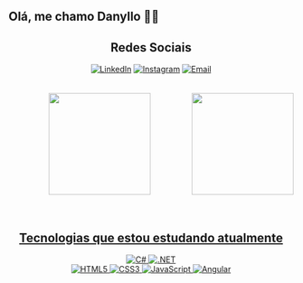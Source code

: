 <div>
  <h2>Olá, me chamo Danyllo 🖖😎</h2>
</div>

<div align="center"> 
  <h2>Redes Sociais</h2>  
   <a  href="http://www.linkedin.com/in/danyllo-silva"><img alt="LinkedIn" src="https://img.shields.io/badge/LinkedIn-0077B5?style=for-the-badge&logo=linkedin&logoColor=white"/></a>
   <a  href="https://www.instagram.com/danyllo___silva"><img alt="Instagram" src="https://img.shields.io/badge/Instagram-E4405F?style=for-the-badge&logo=instagram&logoColor=white"/></a> 
   <a  href="mailto: danylloe.silva@outlook.com"><img alt="Email" src="https://img.shields.io/badge/Microsoft_Outlook-0078D4?style=for-the-badge&logo=microsoft-outlook&logoColor=white"/></a> 
</div> 
 
 <br/>
 <br/>
 
<div align="center">
  <a href="https://github.com/Danyllo-Silva">
  <img height="180em" src="https://github-readme-stats.vercel.app/api?username=Danyllo-Silva&show_icons=true&theme=dark&include_all_commits=true&count_private=true"/>
  <img align="right" height="180em" src="https://github-readme-stats.vercel.app/api/top-langs/?username=Danyllo-Silva&layout=compact&langs_count=7&theme=dark"/>
</div>
    
 <br/>
 <br/>
 
 <div align="center">
   <h2>Tecnologias que estou estudando atualmente</h2>
   <img alt="C#" src="https://img.shields.io/badge/C%23-239120?style=for-the-badge&logo=c-sharp&logoColor=white"/>
   <img alt=".NET" src="https://img.shields.io/badge/.NET-5C2D91?style=for-the-badge&logo=.net&logoColor=white"/><br/>
   <img alt="HTML5" src="https://img.shields.io/badge/HTML5-E34F26?style=for-the-badge&logo=html5&logoColor=white"/>
   <img alt="CSS3" src="https://img.shields.io/badge/CSS3-1572B6?style=for-the-badge&logo=css3&logoColor=white"/>
   <img alt="JavaScript" src="https://img.shields.io/badge/JavaScript-F7DF1E?style=for-the-badge&logo=javascript&logoColor=black"/>
   <img alt="Angular" src="https://img.shields.io/badge/Angular-DD0031?style=for-the-badge&logo=angular&logoColor=white"/>
 </div>
 

  
  
  


